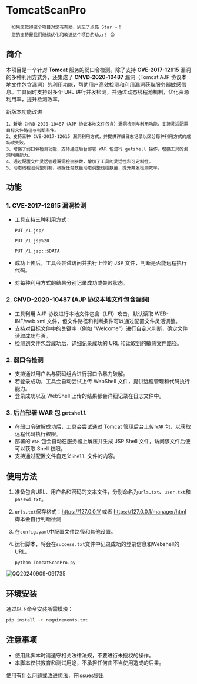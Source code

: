 # TomcatScanPro

      如果您觉得这个项目对您有帮助，别忘了点亮 Star ⭐！
      您的支持是我们继续优化和改进这个项目的动力！ 😊

## 简介

本项目是一个针对 **Tomcat** 服务的弱口令检测。除了支持 **CVE-2017-12615** 漏洞的多种利用方式外，还集成了 **CNVD-2020-10487** 漏洞（Tomcat AJP 协议本地文件包含漏洞）的利用功能，帮助用户高效检测和利用漏洞获取服务器敏感信息。工具同时支持对多个 URL 进行并发检测，并通过动态线程池机制，优化资源利用率，提升检测效率。

新版本功能改进
      
    1、新增 CNVD-2020-10487（AJP 协议本地文件包含）漏洞检测与利用功能，支持灵活配置目标文件路径与判断条件。
    2、支持三种 CVE-2017-12615 漏洞利用方式，并提供详细日志记录以区分每种利用方式的成功或失败。
    3、增强了弱口令检测功能，支持通过后台部署 WAR 包进行 getshell 操作，增强工具的漏洞利用能力。
    4、通过配置文件灵活管理漏洞检测参数，增加了工具的灵活性和可定制性。
    5、动态线程池调整机制，根据任务数量动态调整线程数量，提升并发检测效率。

## 功能

### 1. **CVE-2017-12615 漏洞检测**
   - 工具支持三种利用方式：

      `PUT /1.jsp/`
     
      `PUT /1.jsp%20`
     
      `PUT /1.jsp::$DATA`
     
   - 成功上传后，工具会尝试访问并执行上传的 JSP 文件，判断是否能远程执行代码。
   - 对每种利用方式的结果分别记录成功或失败状态。

### **2. CNVD-2020-10487 (AJP 协议本地文件包含漏洞)**
   - 工具利用 AJP 协议进行本地文件包含（LFI）攻击，默认读取 WEB-INF/web.xml 文件，但文件路径和判断条件可以通过配置文件灵活调整。
   - 支持对目标文件中的关键字（例如 "Welcome"）进行自定义判断，确定文件读取成功与否。
   - 检测到文件包含成功后，详细记录成功的 URL 和读取到的敏感文件路径。

### 2. **弱口令检测**
   - 支持通过用户名与密码组合进行弱口令暴力破解。
   - 若登录成功，工具会自动尝试上传 WebShell 文件，提供远程管理和代码执行能力。
   - 登录成功以及 WebShell 上传的结果都会详细记录在日志文件中。

### 3. **后台部署 WAR 包 `getshell`**
   - 在弱口令破解成功后，工具会尝试通过 Tomcat 管理后台上传 `WAR` 包，以获取远程代码执行权限。
   - 部署的 `WAR` 包会自动在服务器上解压并生成 JSP Shell 文件，访问该文件后便可以获取 Shell 权限。
   - 支持通过配置文件自定义` Shell  `文件的内容。


## 使用方法

1. 准备包含URL、用户名和密码的文本文件，分别命名为`urls.txt`、`user.txt`和`passwd.txt`。
2. `urls.txt`保存格式：https://127.0.0.1/  或者 https://127.0.0.1/manager/html 脚本会自行判断检测
3. 在`config.yaml`中配置文件路径和其他设置。
4. 运行脚本，将会在`success.txt`文件中记录成功的登录信息和Webshell的URL。

   ```
   python TomcatScanPro.py
   ```


![QQ20240909-091735](https://github.com/user-attachments/assets/d87e935e-8ce4-4d8a-b310-fa0e2988be49)



## 环境安装

通过以下命令安装所需模块：

```bash
pip install -r requirements.txt
```


## 注意事项

- 使用此脚本时请遵守相关法律法规，不要进行未授权的操作。
- 本脚本仅供教育和测试用途，不承担任何由不当使用造成的后果。



使用有什么问题或改进想法，在Issues提出
